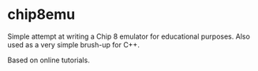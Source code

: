 chip8emu
========
Simple attempt at writing a Chip 8 emulator for educational purposes.
Also used as a very simple brush-up for C++.

Based on online tutorials.

